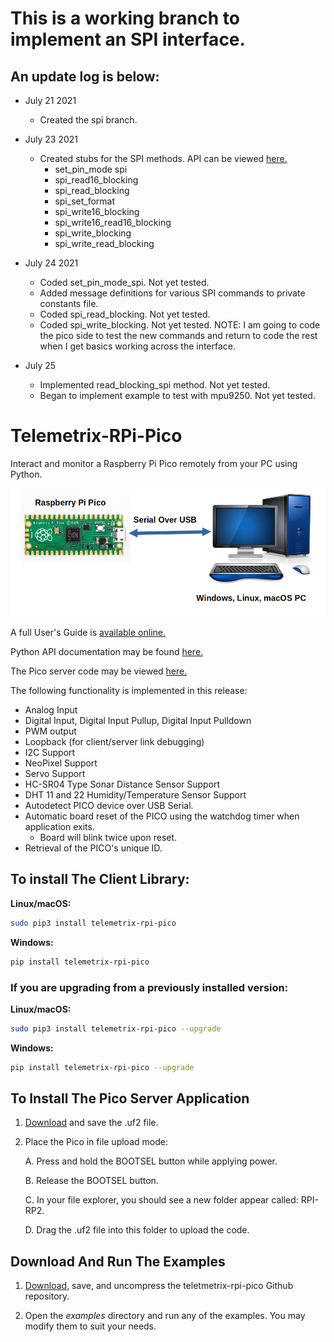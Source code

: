# This is a working branch to implement an SPI interface.
## An update log is below:

* July 21 2021
  * Created the spi branch.

* July 23 2021
  * Created stubs for the SPI methods. API can be viewed [here.](https://htmlpreview.github.io/?https://github.com/MrYsLab/telemetrix-rpi-pico/blob/spi/html/telemetrix_rpi_pico/index.html)
    * set_pin_mode spi
    * spi_read16_blocking
    * spi_read_blocking
    * spi_set_format
    * spi_write16_blocking
    * spi_write16_read16_blocking
    * spi_write_blocking
    * spi_write_read_blocking
    
* July 24 2021
    * Coded set_pin_mode_spi. Not yet tested.
    * Added message definitions for various SPI commands to private constants file.
    * Coded spi_read_blocking. Not yet tested.
    * Coded spi_write_blocking. Not yet tested.
    NOTE: I am going to code the pico side to test the new commands and return to code 
      the rest when I get basics working across the interface.
      
* July 25
    * Implemented read_blocking_spi method. Not yet tested.
    * Began to implement example to test with mpu9250. Not yet tested.
  

# Telemetrix-RPi-Pico

Interact and monitor  a Raspberry  Pi Pico remotely  from your PC using Python.

![](images/tmx.png)

A full User's Guide is [available online.](https://mryslab.github.io/telemetrix-rpi-pico/)

Python API documentation  may be found [here.](https://htmlpreview.github.io/?https://github.com/MrYsLab/telemetrix-rpi-pico/blob/master/html/telemetrix_rpi_pico/index.html) 

The Pico server code may be viewed [here.](https://github.com/MrYsLab/Telemetrix4RpiPico)

The following functionality is implemented in this release:

* Analog Input
* Digital Input, Digital Input Pullup, Digital Input Pulldown
* PWM output
* Loopback (for client/server link debugging)
* I2C Support
* NeoPixel Support
* Servo Support
* HC-SR04 Type Sonar Distance Sensor Support
* DHT 11 and 22 Humidity/Temperature Sensor Support
* Autodetect PICO device over USB Serial.
* Automatic board reset of the PICO using the watchdog timer when application exits.
    * Board will blink twice upon reset.
* Retrieval of the PICO's unique ID.


## To install The Client Library:

**Linux/macOS:**

```bash
sudo pip3 install telemetrix-rpi-pico
```


**Windows:**


```bash
pip install telemetrix-rpi-pico 
```

### If you are upgrading from a previously installed version:

**Linux/macOS:**

```bash
sudo pip3 install telemetrix-rpi-pico --upgrade
```


**Windows:**


```bash
pip install telemetrix-rpi-pico --upgrade
```

## To Install The Pico Server Application
1. [Download](https://github.com/MrYsLab/Telemetrix4RpiPico/raw/master/cmake-build-release/Telemetrix4RpiPico.uf2) 
   and save the .uf2 file.
2. Place the Pico in file upload mode:
   
   A. Press and hold the BOOTSEL button while applying power. 
   
   B. Release the BOOTSEL button.
   
   C. In your file explorer, you should see a new folder appear called: RPI-RP2.
   
   D. Drag the .uf2 file into this folder to upload the code.

## Download And Run The Examples
   
1. [Download,](https://github.com/MrYsLab/telemetrix-rpi-pico/archive/master.zip) 
   save, and uncompress the teletmetrix-rpi-pico Github repository.
   
2. Open the _examples_ directory and run any of the examples. You may
modify them to suit your needs.



